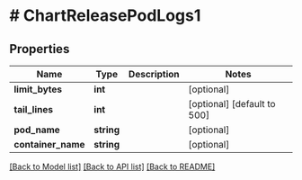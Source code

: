 # # ChartReleasePodLogs1

## Properties

Name | Type | Description | Notes
------------ | ------------- | ------------- | -------------
**limit_bytes** | **int** |  | [optional]
**tail_lines** | **int** |  | [optional] [default to 500]
**pod_name** | **string** |  | [optional]
**container_name** | **string** |  | [optional]

[[Back to Model list]](../../README.md#models) [[Back to API list]](../../README.md#endpoints) [[Back to README]](../../README.md)
